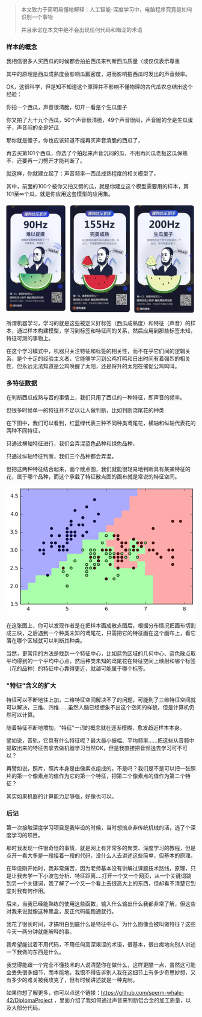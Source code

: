 >本文致力于简明易懂地解释：人工智能-深度学习中，电脑程序究竟是如何识别一个事物
>
>并且承诺在本文中绝不会出现任何代码和晦涩的术语

### 样本的概念

我相信很多人买西瓜的时候都会拍拍西瓜来判断西瓜质量（或仅仅表示尊重

其中的原理是西瓜成熟度会影响瓜瓤密度，进而影响拍西瓜时发出的声音频率。

OK，这很科学，但是知不知道这个原理并不影响不懂物理的古代瓜农总结出这个经验：



你拍一个西瓜，声音很清脆，切开一看是个生瓜蛋子

你又拍了九十九个西瓜，50个声音很清脆，49个声音很闷，声音脆的全是生瓜蛋子，声音闷的全是好瓜

那你就是傻子，你也应该知道不能再买声音清脆的西瓜了，

再去买第101个西瓜，你选了个拍起来声音沉闷的瓜，不用再问瓜老板这瓜保熟不，还要再一刀劈开才能判断了。



就这样，你就建立起了：声音频率—西瓜成熟程度的相关模型了，

其中，前面的100个被你又拍又劈的瓜，就是你建立这个模型需要用的样本，第101至∞个瓜，就是你应用这套模型的应用集。

![【机器如何学习】-西瓜助手](Pictures/【机器如何学习】-西瓜助手.jpg)

所谓机器学习，学习的就是这些被定义好标签（西瓜成熟度）和特征（声音）的样本，通过样本构建模型，学习到标签和特征间的关系，然后应用到那些标签未知，特征可测的事物上。

在这个学习模式中，机器只关注特征和标签的相关性，而不在乎它们间的逻辑关系，是个十足的经验主义者，它能够学习到公鸡打鸣和日出时间有着强烈的相关性，但永远无法知道是公鸡唤醒了太阳，还是将升的太阳在催促公鸡鸣叫。

### 多特征数据

在判断西瓜成熟与否的事情上，我们只用了西瓜的一种特征，即声音的频率。

但很多时候单一的特征并不足以让人做判断，比如判断鸢尾花的种类

在下图中，我们可以看到，红蓝绿代表三种不同种类鸢尾花，横轴和纵轴代表花的两种不同特征，

只通过横轴特征进行，我们会弄混蓝色品种和绿色品种，

只通过纵轴特征判断，我们三个品种都会弄混，

但把这两种特征结合起来，画个散点图，我们就能很轻易地判断具有某某特征的花，属于哪个品种，而这个承载了特征散点图的画布就是常说的特征空间。

![二维特征空间](Pictures\【机器如何学习】-二维特征空间.png)

在这张图上，你可以发现作者是在把样本画成散点图后，根据分布情况把画布切割成三块，之后遇到一个种类未知的鸢尾花，只需把它的特征画在这个画布上，看它落在哪个区域就可以判断其种类。

当然，更常用的方法是找到一个特征中心，比如蓝色区域的几何中心、蓝色散点取平均得到的一个平均中心点，然后种类未知的鸢尾花在特征空间上映射和哪个标签（花的品种）的特征中心靠得更近，就越可能属于哪个标签。

### "特征"含义的扩大

特征可以不断地往上加，二维特征空间解决不了的问题，可能到了三维特征空间就可以解决，三维、四维……虽然人脑已经想象不出这个空间的样貌，但是计算机仍然可以计算。

随着特征不断地增加，"特征"一词的概念就在逐渐模糊，愈发趋近样本本身。

譬如说，音轨，它具有什么特征呢？最大最小振幅、平均频率……把这些从音频中提取出来的特征去拿去做机器学习当然OK，但是我直接把音频送去学习可不可以？

再譬如说，照片，照片本身是由像素点组成的，不是吗？我们是不是可以把一张照片的第一个像素点的值作为它的第一个特征，把第二个像素点的值作为第二个特征？

其实如果机器的计算能力足够强，好像也可以。

### 后记
第一次接触深度学习项目是我毕设的时候，当时想搞点非传统机械的活，选了个深度学习的项目。

那时我发现一件很奇怪的事情，就是网上有非常多的聚类、深度学习的教程，但是点开一看大多是一段接着一段的代码，没什么人去讲述这些简单，但基本的原理。

在毕设刚开始时，我非常痛苦，因为老师基本没有讲解过课题技术路线，原理，只是让我去学一下小波包分析、特征距离....打开一个又一个网页，从一个关键词跳到另一个关键词，我了解了一个又一个看上去很高大上的东西，但却看不清楚它到底对我有何作用。

后来，当我已经能熟练的使用这些函数，输入什么输出什么我都非常了解，但这些对我来说就像这种黑盒，反正代码能跑通就行。

我花了很长时间，才搞明白到底什么是特征中心、为什么图像会被叫做特征？这些今天一两分钟就能解释的事。

我希望能试着不用代码，不用任何高深艰涩的术语，很基本，很白痴地向别人讲述一下我做的东西是什么。

我觉得能跟一个完全不懂技术的人说清楚你在做什么，这样更酷一点，虽然这可能会丢失很多细节，而本能地，我恨不得告诉别人我在这细节上有多少奇思妙想，又有多少的难关被我攻克了，但有时候讲述就是一种克制。

如果你想了解更多，你可以点这个链接：https://github.com/sperm-whale-42/DiplomaProject ，里面介绍了我如何通过声音来判断铝合金的加工质量，以及大部分代码。

